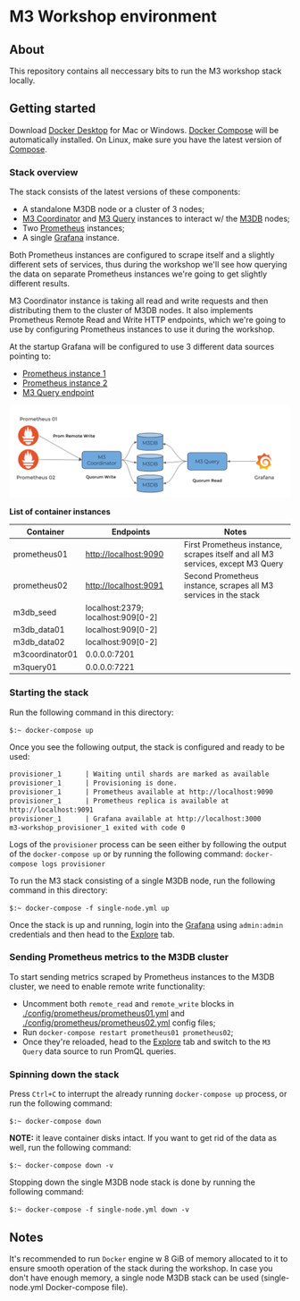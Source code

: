 # M3 Workshop environment
 
## About

This repository contains all neccessary bits to run the M3 workshop stack locally.


## Getting started

Download [Docker Desktop](https://www.docker.com/products/docker-desktop) for Mac or Windows. [Docker Compose](https://docs.docker.com/compose) will be automatically installed. On Linux, make sure you have the latest version of [Compose](https://docs.docker.com/compose/install/). 


### Stack overview

The stack consists of the latest versions of these components:

- A standalone M3DB node or a cluster of 3 nodes;
- [M3 Coordinator](https://m3db.io/docs/m3coordinator/) and [M3 Query](https://m3db.io/docs/m3query/) instances to interact w/ the [M3DB](https://m3db.io/docs/m3db/) nodes;
- Two [Prometheus](https://prometheus.io/docs/introduction/overview/) instances;
- A single [Grafana](https://grafana.com/) instance.

Both Prometheus instances are configured to scrape itself and a slightly different sets of services, thus during the 
workshop we'll see how querying the data on separate Prometheus instances we're going to get slightly different results. 

M3 Coordinator instance is taking all read and write requests and then distributing them to the cluster of M3DB nodes. It also implements Prometheus Remote Read and Write HTTP endpoints, which we're going to use by configuring Prometheus instances to use it during the workshop.

At the startup Grafana will be configured to use 3 different data sources pointing to:

- [Prometheus instance 1](http://localhost:9090)
- [Prometheus instance 2](http://localhost:9091)
- [M3 Query endpoint](http://localhost:7221)

![Architecture diagram](./m3-workshop-schema.png)

**List of container instances**

| Container   | Endpoints 	| Notes		|
| ----------- | ----------- |-----------|
| prometheus01| [http://localhost:9090](http://localhost:9090)|First Prometheus instance, scrapes itself and all M3 services, except M3 Query|		
| prometheus02| [http://localhost:9091](http://localhost:9091)|Second Prometheus instance, scrapes all M3 services in the stack|
| m3db_seed	  | localhost:2379; localhost:909[0-2]|  |	
| m3db_data01 | localhost:909[0-2]  |   |		
| m3db_data02 | localhost:909[0-2]  |	|		
| m3coordinator01| 0.0.0.0:7201 |		|	
| m3query01 	| 0.0.0.0:7221  |		|	


### Starting the stack

Run the following command in this directory:

```$:~ docker-compose up```

Once you see the following output, the stack is configured and ready to be used: 

```
provisioner_1      | Waiting until shards are marked as available
provisioner_1      | Provisioning is done.
provisioner_1      | Prometheus available at http://localhost:9090
provisioner_1      | Prometheus replica is available at http://localhost:9091
provisioner_1      | Grafana available at http://localhost:3000
m3-workshop_provisioner_1 exited with code 0
```

Logs of the `provisioner` process can be seen either by following the output of the `docker-compose up` or by running the following command: ```docker-compose logs provisioner```

To run the M3 stack consisting of a single M3DB node, run the following command in this directory:

```$:~ docker-compose -f single-node.yml up```

Once the stack is up and running, login into the [Grafana](http://localhost:3030) using `admin:admin` credentials and then head to the [Explore](http://localhost:3000/explore) tab.

### Sending Prometheus metrics to the M3DB cluster

To start sending metrics scraped by Prometheus instances to the M3DB cluster, we need to enable remote write functionality:

- Uncomment both `remote_read` and `remote_write` blocks in [./config/prometheus/prometheus01.yml](./config/prometheus/prometheus01.yml) and [./config/prometheus/prometheus02.yml](./config/prometheus/prometheus02.yml) config files;
- Run `docker-compose restart prometheus01 prometheus02`;
- Once they're reloaded, head to the [Explore](http://localhost:3000/explore) tab and switch to the `M3 Query` data source to run PromQL queries.

### Spinning down the stack

Press `Ctrl+C` to interrupt the already running `docker-compose up` process, or run the following command:

```$:~ docker-compose down```

**NOTE:** it leave container disks intact. If you want to get rid of the data as well, run the following command:

```$:~ docker-compose down -v```

Stopping down the single M3DB node stack is done by running the following command:

```$:~ docker-compose -f single-node.yml down -v```


## Notes

It's recommended to run `Docker` engine w 8 GiB of memory allocated to it to ensure smooth operation of the stack during the workshop. In case you don't have enough memory, a single node M3DB stack can be used (single-node.yml Docker-compose file).
